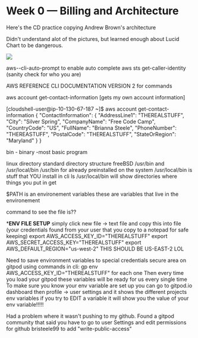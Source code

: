 # Week 0 — Billing and Architecture

Here's the CD practice copying Andrew Brown's architecture

Didn't understand alot of the pictures, but learned enough about Lucid Chart to be dangerous.

<img src="/workspace/aws-bootcamp-cruddur-2024/journal/week0/Screenshot 2024-04-01 000532.png">

aws--cli-auto-prompt to enable auto complete
aws sts get-caller-identity (sanity check for who you are)

AWS REFERENCE CLI DOCUMENTATION VERSION 2 for commands

aws account get-contact-information
[gets my own account information]

[cloudshell-user@ip-10-130-67-187 ~]$ aws account get-contact-information
{
    "ContactInformation": {
        "AddressLine1": "THEREALSTUFF",
        "City": "Silver Spring",
        "CompanyName": "Free Code Camp",
        "CountryCode": "US",
        "FullName": "Brianna Steele",
        "PhoneNumber": "THEREASTUFF",
        "PostalCode": "THEREALSTUFF",
        "StateOrRegion": "Maryland"
    }
}

bin - binary -most basic program

linux directory standard directory structure
freeBSD /usr/bin and /usr/local/bin 
/usr/bin for already preinstalled on the system 
/usr/local/bin is stuff that YOU install
in cli ls /usr/local/bin will show directories where things you put in get 

$PATH is an environement variables
these are variables that live in the environement

command to see the file is?? 

*********ENV FILE SETUP********
simply click new file -> text file and copy this into file (your credentials found from your user that you copy to a notepad for safe keeping)
export AWS_ACCESS_KEY_ID="THEREALSTUFF"
export AWS_SECRET_ACCESS_KEY="THEREALSTUFF"
export AWS_DEFAULT_REGION="us-west-2" THIS SHOULD BE US-EAST-2 LOL

Need to save environment variables to special credentials secure area on gitpod using commands in cli:
gp env AWS_ACCESS_KEY_ID="THEREALSTUFF"
for each one
Then every time you load your gitpod these variables will be ready for us every single time
To make sure you know your env variable are set up you can go to gitpod.io dashboard then profile -> user settings and it shows the different projects env variables if you try to EDIT a variable it will show you the value of your env variable!!!!!

Had a problem where it wasn't pushing to my github. Found a gitpod community that said you have to go to user Settings and edit permissions for github bristeele99 to add "write-public-access"

